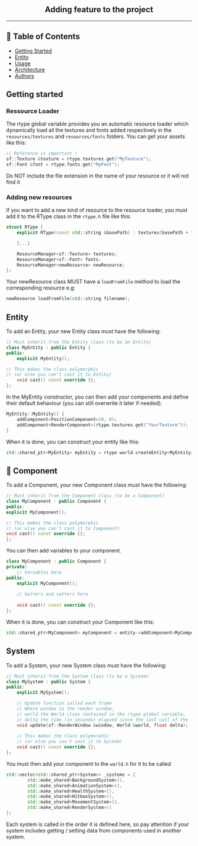 <h2 align="center">Adding feature to the project</h2>

---

## 📝 Table of Contents

- [Getting Started](#loader)
- [Entity](#entity)
- [Usage](#usage)
- [Architecture](#architecture)
- [Authors](#authors)

## Getting started <a name = "loader"></a>

### Ressource Loader

The rtype global variable provides you an automatic resource loader which dynamically load all the textures and fonts added respectively in the `resources/textures` and `resources/fonts` folders. You can get your assets like this:

```c++
// Reference is important !
sf::Texture &texture = rtype.textures.get("MyTexture");
sf::Font &font = rtype.fonts.get("MyFont");
```

Do NOT include the file extension in the name of your resource or it will not find it

### Adding new resources

If you want to add a new kind of resource to the resource loader, you must add it to the RType class in the `rtype.h` file like this:

```c++
struct RType {
    explicit RType(const std::string &basePath) : textures(basePath + "/textures"), fonts(basePath + "/fonts"), newRessource(basepath + "/yourFolder") {}

    {...}

    ResourceManager<sf::Texture> textures;
    ResourceManager<sf::Font> fonts;
    ResourceManager<newResource> newResource;
};
```

Your newResource class MUST have a `loadFromFile` method to load the corresponding resource e.g: 
```c++
newResource loadFromFile(std::string filename);
```

## Entity <a name = "entity"></a>

To add an Entity, your new Entity class must have the following:

```c++
// Must inherit from the Entity class (to be an Entity)
class MyEntity : public Entity {
public:
    explicit MyEntity();

// This makes the class polymorphic
// (or else you can't cast it to Entity)
    void cast() const override {};
};
```

In the MyEntity constructor, you can then add your components and define their default behaviour (you can still overwrite it later if needed).

```c++
MyEntity::MyEntity() {
    addComponent<PositionComponent>(0, 0);
    addComponent<RenderComponent>(rtype.textures.get("YourTexture"));
}
```

When it is done, you can construct your entity like this:

```c++
std::shared_ptr<MyEntity> myEntity = rtype.world.createEntity<MyEntity>(Args);
```

## 🏁 Component <a name = "component"></a>

To add a Component, your new Component class must have the following:

```c++
// Must inherit from the Component class (to be a Component)
class MyComponent : public Component {
public:
explicit MyComponent();

// This makes the class polymorphic
// (or else you can't cast it to Component)
void cast() const override {};
};
```

You can then add variables to your component.

```c++
class MyComponent : public Component {
private:
    // Variables here
public:
    explicit MyComponent();
    
    // Getters and setters here
    
    void cast() const override {};
};
```

When it is done, you can construct your Component like this:

```c++
std::shared_ptr<MyComponent> myComponent = entity->addComponent<MyComponent>(Args);
```

## System <a name = "system"></a>

To add a System, your new System class must have the following:

```c++
// Must inherit from the System class (to be a System)
class MySystem : public System {
public:
    explicit MySystem();

    // Update function called each frame
    // Where window is the render window,
    // world the World class contained in the rtype global variable,
    // delta the time (in seconds) elapsed since the last call of the function
    void update(sf::RenderWindow &window, World &world, float delta);
    
    // This makes the class polymorphic
    // (or else you can't cast it to System)
    void cast() const override {};
};
```

You must then add your component to the `world.h` for it to be called

```c++
std::vector<std::shared_ptr<System>> _systems = {
        std::make_shared<BackgroundSystem>(),
        std::make_shared<AnimationSystem>(),
        std::make_shared<HealthSystem>(),
        std::make_shared<HitboxSystem>(),
        std::make_shared<MovementSystem>(),
        std::make_shared<RenderSystem>()
};
```

Each system is called in the order it is defined here, so pay attention if your system includes getting / setting data from components used in another system.
